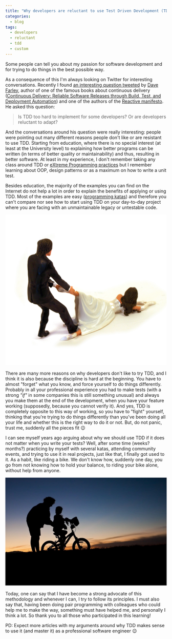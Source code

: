 ```yaml
---
title: "Why developers are reluctant to use Test Driven Development (TDD)?"
categories:
  - blog
tags:
  - developers
  - reluctant
  - tdd
  - custom
---
```


Some people can tell you about my passion for software development and for trying to do things in the best possible way. 

As a consequence of this I'm always looking on Twitter for interesting conversations. Recently I found [an interesting question tweeted](https://twitter.com/davefarley77/status/1278357948570324992) by [Dave Farley](https://www.continuous-delivery.co.uk/), author of one of the famous books about continuous delivery ([Continuous Delivery: Reliable Software Releases through Build, Test, and Deployment Automation](https://www.amazon.com/Continuous-Delivery-Deployment-Automation-Addison-Wesley/dp/0321601912)) and one of the authors of the [Reactive manifesto](https://www.reactivemanifesto.org/). He asked this question: 
> Is TDD too hard to implement for some developers? 
> Or are developers reluctant to adapt?

And the conversations around his question were really interesting: people were pointing out many different reasons people don't like or are resistant to use TDD. Starting from education, where there is no special interest (at least at the University level) to explaining how better programs can be written (in terms of better quality or maintainability) and thus, resulting in better software. At least in my experience, I don't remember taking any class around TDD or [eXtreme Programming practices](https://en.wikipedia.org/wiki/Extreme_programming_practices) but I remember learning about OOP, design patterns or as a maximum on how to write a unit test. 

Besides education, the majority of the examples you can find on the Internet do not help a lot in order to explain the benefits of applying or using TDD. Most of the examples are easy ([programming katas](https://en.wikipedia.org/wiki/Kata_(programming))) and therefore you can't compare nor see how to start using TDD on your day-to-day project where you are facing with an unmaintainable legacy or untestable code.

![woman reluctant to married](/assets/images/reluctant.jpeg)


There are many more reasons on why developers don't like to try TDD, and I think it is also because the discipline is hard at the beginning. You have to almost "forget" what you know, and force yourself to do things differently. Probably in all your professional experience you had to make tests (with a strong _"if"_ in some companies this is still something unusual) and always you make them at the end of the development, when you have your feature working (supposedly, because you cannot verify it). And yes, TDD is completely opposite to this way of working, so you have to "fight" yourself, thinking that you're trying to do things differently than you've been doing all your life and whether this is the right way to do it or not. But, do not panic, trust me, suddenly all the pieces fit 😉

I can see myself years ago arguing about why we should use TDD if it does not matter when you write your tests? Well, after some time (weeks? months?) practicing by myself with several katas, attending community events, and trying to use it in real projects, just like that, I finally got used to it. As a habit, like riding a bike. We don't know how, suddenly one day, you go from not knowing how to hold your balance, to riding your bike alone, without help from anyone. 

![woman reluctant to married](/assets/images/learning_drive_bycycle.jpeg)

Today, one can say that I have become a strong advocate of this methodology and whenever I can, I try to follow its principles. I must also say that, having been doing pair programming with colleagues who could help me to make the way, something must have helped me, and personally I think a lot. So thank you to all those who participated in this learning!

PD: Expect more articles with my arguments around why TDD makes sense to use it (and master it) as a professional software engineer 😉
